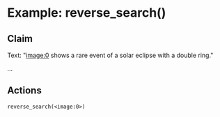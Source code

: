 # Example: reverse_search()

## Claim
Text: "<image:0> shows a rare event of a solar eclipse with a double ring."

...

## Actions
```
reverse_search(<image:0>)
```